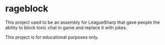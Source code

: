 # rageblock
This project used to be an assembly for LeagueSharp that gave people the ability to block toxic chat in game and replace it with jokes. 

This project is for educational purposes only.
